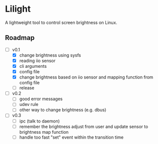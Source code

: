 # Lilight

A lightweight tool to control screen brightness on Linux.

## Roadmap

-[ ] v0.1
    -[x] change brightness using sysfs
    -[x] reading iio sensor
    -[x] cli arguments
    -[x] config file
    -[x] change brightness based on iio sensor and mapping function from config file
    -[ ] release
-[ ] v0.2
    -[ ] good error messages
    -[ ] udev rule
    -[ ] other way to change brightness (e.g. dbus)
-[ ] v0.3
    -[ ] ipc (talk to daemon)
    -[ ] remember the brightness adjust from user and update sensor to brightness map function
    -[ ] handle too fast "set" event within the transition time
